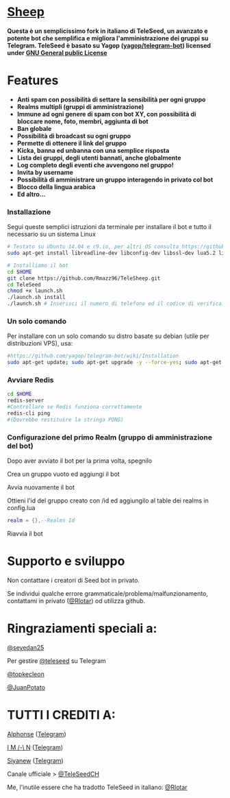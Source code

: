 # [Sheep](https://telegram.me/Sheeppy) 
**Questa è un semplicissimo fork in italiano di TeleSeed, un avanzato e potente bot che semplifica e migliora l'amministrazione dei gruppi su Telegram. TeleSeed è basato su Yagop ([yagop/telegram-bot](https://github.com/yagop/telegram-bot)) licensed under [GNU General public License](https://github.com/SEEDTEAM/TeleSeed/blob/master/LICENSE)**
# Features

* **Anti spam con possibilità di settare la sensibilità per ogni gruppo**
* **Realms multipli (gruppi di amministrazione)**
* **Immune ad ogni genere di spam con bot XY, con possibilità di bloccare nome, foto, membri, aggiunta di bot**
* **Ban globale**
* **Possibilità di broadcast su ogni gruppo**
* **Permette di ottenere il link del gruppo**
* **Kicka, banna ed unbanna con una semplice risposta**
* **Lista dei gruppi, degli utenti bannati, anche globalmente**
* **Log completo degli eventi che avvengono nel gruppo!**
* **Invita by username**
* **Possibilità di amministrare un gruppo interagendo in privato col bot**
* **Blocco della lingua arabica**
* **Ed altro...**

### Installazione
Segui queste semplici istruzioni da terminale per installare il bot e tutto il necessario su un sistema Linux
```bash
# Testato su Ubuntu 14.04 e c9.io, per altri OS consulta https://github.com/yagop/telegram-bot/wiki/Installation
sudo apt-get install libreadline-dev libconfig-dev libssl-dev lua5.2 liblua5.2-dev libevent-dev make unzip git redis-server g++ libjansson-dev libpython-dev expat libexpat1-dev
```

```bash
# Installiamo il bot
cd $HOME
git clone https://github.com/Rmazz96/TeleSheep.git
cd TeleSeed
chmod +x launch.sh
./launch.sh install
./launch.sh # Inserisci il numero di telefono ed il codice di verifica.
```
### Un solo comando
Per installare con un solo comando su distro basate su debian (utile per distribuzioni VPS), usa:
```sh
#https://github.com/yagop/telegram-bot/wiki/Installation
sudo apt-get update; sudo apt-get upgrade -y --force-yes; sudo apt-get dist-upgrade -y --force-yes; sudo apt-get install libreadline-dev libconfig-dev libssl-dev lua5.2 liblua5.2-dev libevent-dev libjansson* libpython-dev make unzip git redis-server g++ -y --force-yes && git clone https://github.com/SEEDTEAM/TeleSeed.git && cd TeleSeed && chmod +x launch.sh && ./launch.sh install && ./launch.sh
```
### Avviare Redis
```bash
cd $HOME
redis-server
#Controllare se Redis funziona correttamente
redis-cli ping
#(Dovrebbe restituire la stringa PONG)
```

### Configurazione del primo Realm (gruppo di amministrazione del bot)

Dopo aver avviato il bot per la prima volta, spegnilo

Crea un gruppo vuoto ed aggiungi il bot

Avvia nuovamente il bot

Ottieni l'id del gruppo creato con /id ed aggiungilo al table dei realms in config.lua

```lua
realm = {},--Realms Id
```
Riavvia il bot


# Supporto e sviluppo

Non contattare i creatori di Seed bot in privato.

Se individui qualche errore grammaticale/problema/malfunzionamento, contattami in privato ([@Rlotar](https://telegram.me/Rlotar)) od utilizza github.


# Ringraziamenti speciali a:
[@seyedan25](https://telegram.me/seyedan25)

Per gestire [@teleseed](https://telegram.me/TeleSeed) su Telegram

[@topkecleon](https://github.com/topkecleon)

[@JuanPotato](https://github.com/JuanPotato)

# TUTTI I CREDITI A:

[Alphonse](https://github.com/hmon) ([Telegram](https://telegram.me/iwals))

[I M /-\ N](https://github.com/imandaneshi) ([Telegram](https://telegram.me/imandaneshi))

[Siyanew](https://github.com/Siyanew) ([Telegram](https://telegram.me/Siyanew))

Canale ufficiale > [@TeleSeedCH](https://telegram.me/teleseedch)

Me, l'inutile essere che ha tradotto TeleSeed in italiano: [@Rlotar](https://telegram.me/Rlotar)
